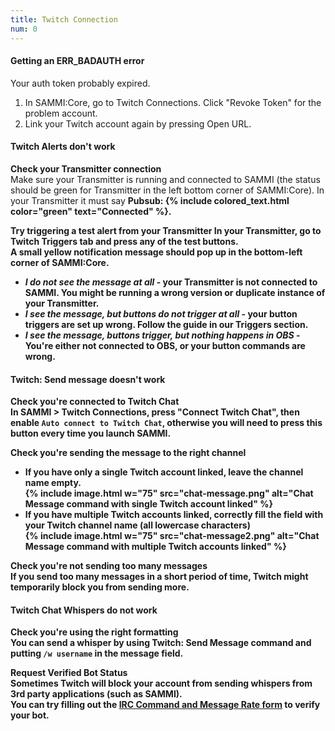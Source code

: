 ```yaml
---
title: Twitch Connection
num: 0
---
```


#### Getting an ERR_BADAUTH error

Your auth token probably expired. 
1. In SAMMI:Core, go to Twitch Connections. Click "Revoke Token" for the problem account.
2. Link your Twitch account again by pressing Open URL.

#### Twitch Alerts don't work

**Check your Transmitter connection**\
Make sure your Transmitter is running and connected to SAMMI (the status should be green for Transmitter in the left bottom corner of SAMMI:Core).
In your Transmitter it must say <strong>Pubsub: {% include colored_text.html color="green" text="Connected" %}<strong>.  

**Try triggering a test alert from your Transmitter**
In your Transmitter, go to Twitch Triggers tab and press any of the test buttons.\
A small yellow notification message should pop up in the bottom-left corner of SAMMI:Core. 

- *I do not see the message at all* - your Transmitter is not connected to SAMMI. You might be running a wrong version or duplicate instance of your Transmitter. 
- *I see the message, but buttons do not trigger at all* - your button triggers are set up wrong. Follow the guide in our Triggers section.
- *I see the message, buttons trigger, but nothing happens in OBS* - You're either not connected to OBS, or your button commands are wrong.

#### Twitch: Send message doesn't work

**Check you're connected to Twitch Chat**\
In SAMMI > Twitch Connections, press "Connect Twitch Chat", then enable `Auto connect to Twitch Chat`, otherwise you will need to press this button every time you launch SAMMI.

**Check you're sending the message to the right channel**
- If you have only a single Twitch account linked, leave the channel name empty.\
  {% include image.html w="75" src="chat-message.png" alt="Chat Message command with single Twitch account linked" %}
- If you have multiple Twitch accounts linked, correctly fill the field with your Twitch channel name (all lowercase characters)\
  {% include image.html w="75" src="chat-message2.png" alt="Chat Message command with multiple Twitch accounts linked" %}

**Check you're not sending too many messages**\
If you send too many messages in a short period of time, Twitch might temporarily block you from sending more.

#### Twitch Chat Whispers do not work

**Check you're using the right formatting**\
You can send a whisper by using Twitch: Send Message command and putting `/w username` in the message field.

**Request Verified Bot Status**\
Sometimes Twitch will block your account from sending whispers from 3rd party applications (such as SAMMI).\
You can try filling out the [IRC Command and Message Rate form](https://dev.twitch.tv/limit-increase) to verify your bot.
